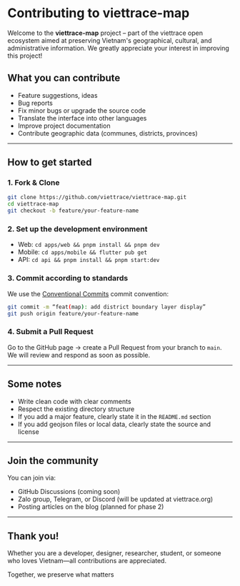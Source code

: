 # Contributing to viettrace-map

Welcome to the **viettrace-map** project – part of the viettrace open ecosystem aimed at preserving Vietnam's geographical, cultural, and administrative information. We greatly appreciate your interest in improving this project!

## What you can contribute

- Feature suggestions, ideas
- Bug reports
- Fix minor bugs or upgrade the source code
- Translate the interface into other languages
- Improve project documentation
- Contribute geographic data (communes, districts, provinces)

---

## How to get started

### 1. Fork & Clone

```bash
git clone https://github.com/viettrace/viettrace-map.git
cd viettrace-map
git checkout -b feature/your-feature-name
```

### 2. Set up the development environment

- Web: `cd apps/web && pnpm install && pnpm dev`
- Mobile: `cd apps/mobile && flutter pub get`
- API: `cd api && pnpm install && pnpm start:dev`

### 3. Commit according to standards

We use the [Conventional Commits](https://www.conventionalcommits.org/en/v1.0.0/) commit convention:

```bash
git commit -m “feat(map): add district boundary layer display”
git push origin feature/your-feature-name
```

### 4. Submit a Pull Request

Go to the GitHub page → create a Pull Request from your branch to `main`.
We will review and respond as soon as possible.

---

## Some notes

- Write clean code with clear comments
- Respect the existing directory structure
- If you add a major feature, clearly state it in the `README.md` section
- If you add geojson files or local data, clearly state the source and license

---

## Join the community

You can join via:

- GitHub Discussions (coming soon)
- Zalo group, Telegram, or Discord (will be updated at viettrace.org)
- Posting articles on the blog (planned for phase 2)

---

## Thank you!

Whether you are a developer, designer, researcher, student, or someone who loves Vietnam—all contributions are appreciated.

Together, we preserve what matters
